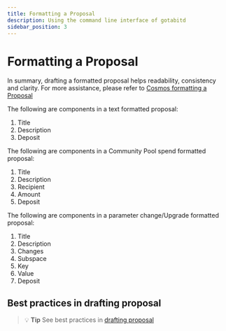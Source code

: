 ```yaml
---
title: Formatting a Proposal
description: Using the command line interface of gotabitd
sidebar_position: 3
---
```


# Formatting a Proposal

In summary, drafting a formatted proposal helps readability, consistency and clarity. For more assistance, please refer to [Cosmos formatting a Proposal](https://hub.cosmos.network/main/governance/formatting.html)

The following are components in a text formatted proposal:
1. Title
1. Description
1. Deposit

The following are components in a Community Pool spend formatted proposal:
1. Title
1. Description
1. Recipient
1. Amount
1. Deposit

The following are components in a parameter change/Upgrade formatted proposal:
1. Title
1. Description
1. Changes
1. Subspace
1. Key
1. Value
1. Deposit

## Best practices in drafting proposal
>:bulb: **Tip** See best practices in [drafting proposal](https://blog.hubspot.com/sales/how-to-write-a-proposal)


